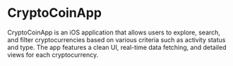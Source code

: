 # CryptoCoinApp
CryptoCoinApp is an iOS application that allows users to explore, search, and filter cryptocurrencies based on various criteria such as activity status and type. The app features a clean UI, real-time data fetching, and detailed views for each cryptocurrency.
